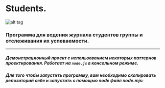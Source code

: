 # Students.

![alt tag](https://i.ibb.co/59m37Xj/intro.png "Скриншот работы программы на русском и английском языке")​

###  Программа для ведения журнала студентов группы и отслеживания их успеваемости.
---
##### Демонстрационный проект с использованием некоторых паттернов проектирования. Работает на `node.js` в консольном режиме.

##### Для того чтобы запустить программу, вам необходимо скопировать репозиторий себе и запустить с помощью node файл node.mjs: